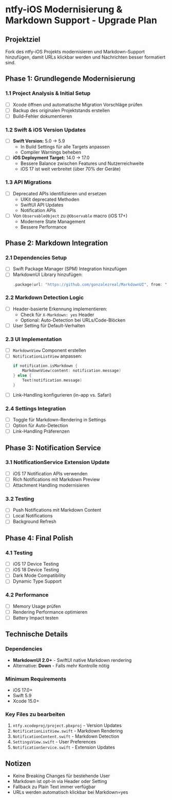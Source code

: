 # ntfy-iOS Modernisierung & Markdown Support - Upgrade Plan

## Projektziel
Fork des ntfy-iOS Projekts modernisieren und Markdown-Support hinzufügen, damit URLs klickbar werden und Nachrichten besser formatiert sind.

## Phase 1: Grundlegende Modernisierung

### 1.1 Project Analysis & Initial Setup
- [ ] Xcode öffnen und automatische Migration Vorschläge prüfen
- [ ] Backup des originalen Projektstands erstellen
- [ ] Build-Fehler dokumentieren

### 1.2 Swift & iOS Version Updates
- [ ] **Swift Version:** 5.0 → 5.9
  - In Build Settings für alle Targets anpassen
  - Compiler Warnings beheben
- [ ] **iOS Deployment Target:** 14.0 → 17.0
  - Bessere Balance zwischen Features und Nutzerreichweite
  - iOS 17 ist weit verbreitet (über 70% der Geräte)

### 1.3 API Migrations
- [ ] Deprecated APIs identifizieren und ersetzen
  - UIKit deprecated Methoden
  - SwiftUI API Updates
  - Notification APIs
- [ ] Von `ObservableObject` zu `@Observable` macro (iOS 17+)
  - Modernere State Management
  - Bessere Performance

## Phase 2: Markdown Integration

### 2.1 Dependencies Setup
- [ ] Swift Package Manager (SPM) Integration hinzufügen
- [ ] MarkdownUI Library hinzufügen:
  ```swift
  .package(url: "https://github.com/gonzalezreal/MarkdownUI", from: "2.0.0")
  ```

### 2.2 Markdown Detection Logic
- [ ] Header-basierte Erkennung implementieren:
  - Check für `X-Markdown: yes` Header
  - Optional: Auto-Detection bei URLs/Code-Blöcken
- [ ] User Setting für Default-Verhalten

### 2.3 UI Implementation
- [ ] `MarkdownView` Component erstellen
- [ ] `NotificationListView` anpassen:
  ```swift
  if notification.isMarkdown {
      MarkdownView(content: notification.message)
  } else {
      Text(notification.message)
  }
  ```
- [ ] Link-Handling konfigurieren (in-app vs. Safari)

### 2.4 Settings Integration
- [ ] Toggle für Markdown-Rendering in Settings
- [ ] Option für Auto-Detection
- [ ] Link-Handling Präferenzen

## Phase 3: Notification Service

### 3.1 NotificationService Extension Update
- [ ] iOS 17 Notification APIs verwenden
- [ ] Rich Notifications mit Markdown Preview
- [ ] Attachment Handling modernisieren

### 3.2 Testing
- [ ] Push Notifications mit Markdown Content
- [ ] Local Notifications
- [ ] Background Refresh

## Phase 4: Final Polish

### 4.1 Testing
- [ ] iOS 17 Device Testing
- [ ] iOS 18 Device Testing
- [ ] Dark Mode Compatibility
- [ ] Dynamic Type Support

### 4.2 Performance
- [ ] Memory Usage prüfen
- [ ] Rendering Performance optimieren
- [ ] Battery Impact testen

## Technische Details

### Dependencies
- **MarkdownUI 2.0+** - SwiftUI native Markdown rendering
- Alternative: **Down** - Falls mehr Kontrolle nötig

### Minimum Requirements
- iOS 17.0+
- Swift 5.9
- Xcode 15.0+

### Key Files zu bearbeiten
1. `ntfy.xcodeproj/project.pbxproj` - Version Updates
2. `NotificationListView.swift` - Markdown Rendering
3. `NotificationContent.swift` - Markdown Detection
4. `SettingsView.swift` - User Preferences
5. `NotificationService.swift` - Extension Updates

## Notizen
- Keine Breaking Changes für bestehende User
- Markdown ist opt-in via Header oder Setting
- Fallback zu Plain Text immer verfügbar
- URLs werden automatisch klickbar bei Markdown=yes